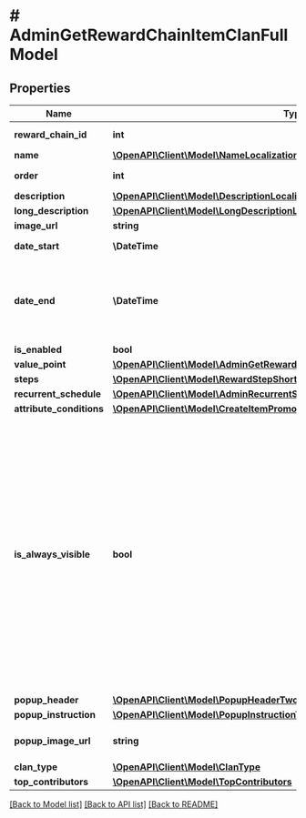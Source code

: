 # # AdminGetRewardChainItemClanFullModel

## Properties

Name | Type | Description | Notes
------------ | ------------- | ------------- | -------------
**reward_chain_id** | **int** | Unique reward chain ID. | [optional]
**name** | [**\OpenAPI\Client\Model\NameLocalizationObject**](NameLocalizationObject.md) |  | [optional]
**order** | **int** | Defines arrangement order. | [optional]
**description** | [**\OpenAPI\Client\Model\DescriptionLocalizationObject**](DescriptionLocalizationObject.md) |  | [optional]
**long_description** | [**\OpenAPI\Client\Model\LongDescriptionLocalizationObject**](LongDescriptionLocalizationObject.md) |  | [optional]
**image_url** | **string** | Image URL. | [optional]
**date_start** | **\DateTime** | Date when your reward chain starts. | [optional]
**date_end** | **\DateTime** | Date when your reward chain promotion ends. Can be &#x60;null&#x60;. If &#x60;date_end&#x60; is &#x60;null&#x60;, the reward chain will be unlimited by time. | [optional]
**is_enabled** | **bool** |  | [optional]
**value_point** | [**\OpenAPI\Client\Model\AdminGetRewardChainItemClanFullModelAllOfValuePoint**](AdminGetRewardChainItemClanFullModelAllOfValuePoint.md) |  | [optional]
**steps** | [**\OpenAPI\Client\Model\RewardStepShort[]**](RewardStepShort.md) |  | [optional]
**recurrent_schedule** | [**\OpenAPI\Client\Model\AdminRecurrentSchedule**](AdminRecurrentSchedule.md) |  | [optional]
**attribute_conditions** | [**\OpenAPI\Client\Model\CreateItemPromotionRequestAttributeConditionsInner**](CreateItemPromotionRequestAttributeConditionsInner.md) |  | [optional]
**is_always_visible** | **bool** | Whether the reward chain is visible to all users: * If &#x60;true&#x60;, the chain is always displayed, regardless of the user&#39;s authentication status or attributes. * If &#x60;false&#x60;, the chain is displayed only if no suitable reward chain is found. For example, if the user is not authenticated or their attributes don’t match any personalized chain.  Applies only in the context of personalized reward chains and is used if the &#x60;attribute_conditions&#x60; array is not passed. | [optional] [default to true]
**popup_header** | [**\OpenAPI\Client\Model\PopupHeaderTwoLetterLocale**](PopupHeaderTwoLetterLocale.md) |  | [optional]
**popup_instruction** | [**\OpenAPI\Client\Model\PopupInstructionTwoLetterLocale**](PopupInstructionTwoLetterLocale.md) |  | [optional]
**popup_image_url** | **string** | Image for clan reward chain tooltip popup window. | [optional]
**clan_type** | [**\OpenAPI\Client\Model\ClanType**](ClanType.md) |  | [optional]
**top_contributors** | [**\OpenAPI\Client\Model\TopContributors**](TopContributors.md) |  | [optional]

[[Back to Model list]](../../README.md#models) [[Back to API list]](../../README.md#endpoints) [[Back to README]](../../README.md)
